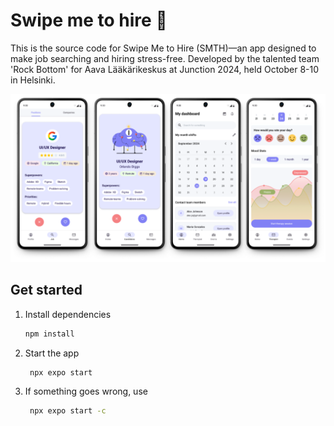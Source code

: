 # Swipe me to hire 👋

This is the source code for Swipe Me to Hire (SMTH)—an app designed to make job searching and hiring stress-free. 
Developed by the talented team 'Rock Bottom' for Aava Lääkärikeskus at Junction 2024, held October 8-10 in Helsinki.

<img src="https://github.com/Linkshegelianer/react-native-aava/blob/main/assets/images/readme/readme.svg" alt="animated"/>

## Get started

1. Install dependencies

   ```bash
   npm install
   ```

2. Start the app

   ```bash
    npx expo start
   ```
   
3. If something goes wrong, use 

   ```bash
    npx expo start -c
   ```